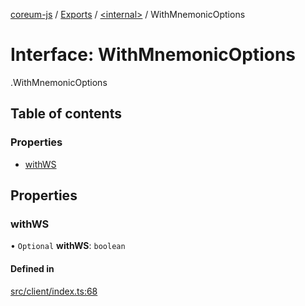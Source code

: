 [coreum-js](../README.md) / [Exports](../modules.md) / [<internal\>](../modules/internal_.md) / WithMnemonicOptions

# Interface: WithMnemonicOptions

[<internal>](../modules/internal_.md).WithMnemonicOptions

## Table of contents

### Properties

- [withWS](internal_.WithMnemonicOptions.md#withws)

## Properties

### withWS

• `Optional` **withWS**: `boolean`

#### Defined in

[src/client/index.ts:68](https://github.com/CooperFoundation/coreum-js/blob/b574423/src/client/index.ts#L68)
